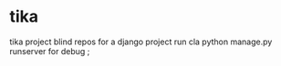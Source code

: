 # tika
tika project
blind repos for a django project 
run cla python manage.py runserver 
for debug ; 
